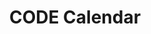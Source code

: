 ---
title: CODE Calendar
redirect_to: https://docs.google.com/spreadsheets/d/1T_QImeJ66YIHswnGX6dNvgPe0w6T29Yff9eKU6KQU6g/edit#gid=732484014
redirect_from: 
  - /Calendar
  - /calendar
---